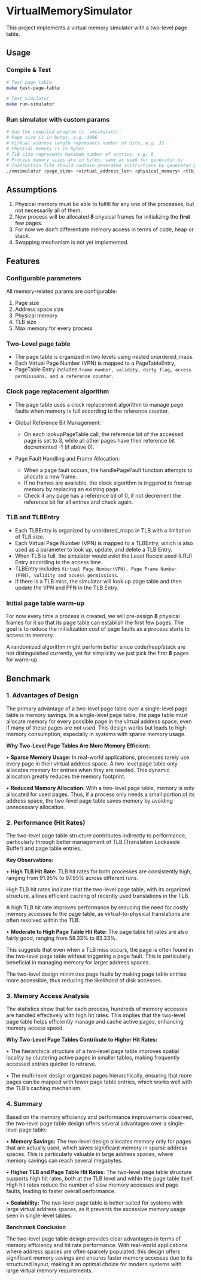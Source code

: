 # VirtualMemorySimulator

This project implements a virtual memory simulator with a two-level page table.

## Usage

### Compile & Test

```bash
# Test page table
make test-page-table

# Test simulator
make run-simulator
```

### Run simulator with custom params

```bash
# Say the compiled program is `vmsimulator`
# Page size is in bytes, e.g. 4096
# Virtual address length represents number of bits, e.g. 32
# Physical memory is in bytes
# TLB size represents maximum number of entries, e.g. 8
# Process memory sizes are in bytes, same as used for generator.py
# Instruction file should contain generated instructions by generator.py
./vmsimulator <page_size> <virtual_address_len> <physical_memory> <tlb_size> <process_memory_sizes> <instruction_file>
```

## Assumptions

1. Physical memory must be able to fulfill for any one of the processes, but not necessarily all of them.
2. New process will be allocated **8** physical frames for initializing the **first** few pages.
3. For now we don't differentiate memory access in terms of code, heap or stack.
4. Swapping mechanism is not yet implemented.

## Features

### Configurable parameters

All memory-related params are configurable:

1. Page size
2. Address space size
3. Physical memory
4. TLB size
5. Max memory for every process

### Two-Level page table

- The page table is organized in two levels using nested unordered_maps.
- Each Virtual Page Number (VPN) is mapped to a PageTableEntry,
- PageTable Entry includes `frame number, validity, dirty flag, access permissions, and a reference counter`.

### Clock page replacement algorithm

- The page table uses a clock replacement algorithm to manage page faults when memory is full according to the reference counter.
- Global Reference Bit Management:

  - On each lookupPageTable call, the reference bit of the accessed page is set to 3, while all other pages have their reference bit decremented -1 (if above 0).

- Page Fault Handling and Frame Allocation:
  - When a page fault occurs, the handlePageFault function attempts to allocate a new frame.
  - If no frames are available, the clock algorithm is triggered to free up memory by replacing an existing page.
  - Check if any page has a reference bit of 0, if not decrement the reference bit for all entries and check again.

### TLB and TLBEntry

- Each TLBEntry is organized by unordered_maps in TLB with a limitation of TLB size.
- Each Virtual Page Number (VPN) is mapped to a TLBEntry, which is also used as a parameter to look up, update, and delete a TLB Entry.
- When TLB is full, the simulator would evict the Least Recent used (LRU) Entry according to the access time. 
- TLBEntry includes `Virtual Page Number(VPN), Page Frame Number (PFN), validity and access permissions`.
- If there is a TLB miss, the simulator will look up page table and then update the VPN and PFN in the TLB Entry.

### Initial page table warm-up

For now every time a process is created, we will pre-assign **8** physical frames for it so that its page table can establish the first few pages. The goal is to reduce the initialization cost of page faults as a process starts to access its memory.

A randomized algorithm might perform better since code/heap/stack are not distinguished currently, yet for simplicity we just pick the first **8** pages for warm-up.

## Benchmark

### 1. Advantages of Design

The primary advantage of a two-level page table over a single-level page table is memory savings. In a single-level page table, the page table must allocate memory for every possible page in the virtual address space, even if many of these pages are not used. This design works but leads to high memory consumption, especially in systems with sparse memory usage.

**Why Two-Level Page Tables Are More Memory Efficient:**

•	**Sparse Memory Usage:** In real-world applications, processes rarely use every page in their virtual address space. A two-level page table only allocates memory for entries when they are needed. This dynamic allocation greatly reduces the memory footprint.

•	**Reduced Memory Allocation**: With a two-level page table, memory is only allocated for used pages. Thus, if a process only needs a small portion of its address space, the two-level page table saves memory by avoiding unnecessary allocation.

### 2. Performance (Hit Rates)

The two-level page table structure contributes indirectly to performance, particularly through better management of TLB (Translation Lookaside Buffer) and page table entries.

**Key Observations:**

•	**High TLB Hit Rate:** TLB hit rates for both processes are consistently high, ranging from 91.95% to 97.95% across different runs.

High TLB hit rates indicate that the two-level page table, with its organized structure, allows efficient caching of recently used translations in the TLB.

A high TLB hit rate improves performance by reducing the need for costly memory accesses to the page table, as virtual-to-physical translations are often resolved within the TLB.

•	**Moderate to High Page Table Hit Rate:** The page table hit rates are also fairly good, ranging from 58.33% to 83.33%.

This suggests that even when a TLB miss occurs, the page is often found in the two-level page table without triggering a page fault. This is particularly beneficial in managing memory for larger address spaces.

The two-level design minimizes page faults by making page table entries more accessible, thus reducing the likelihood of disk accesses.

### 3. Memory Access Analysis

The statistics show that for each process, hundreds of memory accesses are handled effectively with high hit rates. This implies that the two-level page table helps efficiently manage and cache active pages, enhancing memory access speed.

**Why Two-Level Page Tables Contribute to Higher Hit Rates:**

•	The hierarchical structure of a two-level page table improves spatial locality by clustering active pages in smaller tables, making frequently accessed entries quicker to retrieve.
 
•	The multi-level design organizes pages hierarchically, ensuring that more pages can be mapped with fewer page table entries, which works well with the TLB’s caching mechanism.

### 4. Summary

Based on the memory efficiency and performance improvements observed, the two-level page table design offers several advantages over a single-level page table:

•	**Memory Savings:** The two-level design allocates memory only for pages that are actually used, which saves significant memory in sparse address spaces. This is particularly valuable in large address spaces, where memory savings can reach several megabytes.

•	**Higher TLB and Page Table Hit Rates:** The two-level page table structure supports high hit rates, both at the TLB level and within the page table itself. High hit rates reduce the number of slow memory accesses and page faults, leading to faster overall performance.

•	**Scalability:** The two-level page table is better suited for systems with large virtual address spaces, as it prevents the excessive memory usage seen in single-level tables.

**Benchmark Conclusion**

The two-level page table design provides clear advantages in terms of memory efficiency and hit rate performance. With real-world applications where address spaces are often sparsely populated, this design offers significant memory savings and ensures faster memory accesses due to its structured layout, making it an optimal choice for modern systems with large virtual memory requirements.
